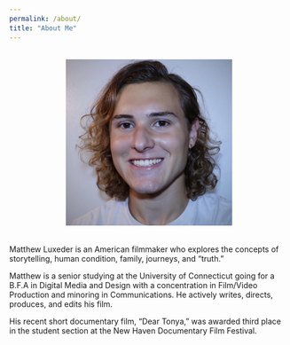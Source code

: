 ```yaml
---
permalink: /about/
title: "About Me"
---
```


<br style="line-height: 10px" />
<center><img src="/assets/images/me.jpg" width="300" height="300"></center>
<br style="line-height: 10px" />

Matthew Luxeder is an American filmmaker who explores the concepts of storytelling, human condition, family, journeys, and “truth.”

Matthew is a senior studying at the University of Connecticut going for a B.F.A in Digital Media and Design with a concentration in Film/Video Production and minoring in Communications. He actively writes, directs, produces, and edits his film.

His recent short documentary film, “Dear Tonya,” was awarded third place in the student section at the New Haven Documentary Film Festival.

